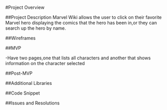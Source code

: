#Project Overview


##Project Description
Marvel Wiki allows the user to click on their favorite Marvel hero displaying the comics that the hero has been in,or they can search up the hero by name.

##Wireframes





##MVP

-Have two pages,one that lists all characters and another that shows information on the character selected

##Post-MVP

##Additional Libraries


##Code Snippet

##Issues and Resolutions